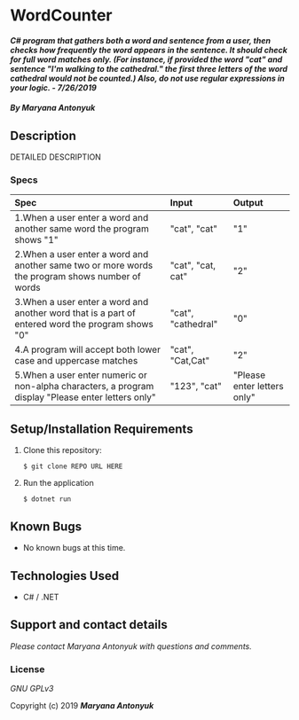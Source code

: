 # WordCounter

#### _C# program that gathers both a word and sentence from a user, then checks how frequently the word appears in the sentence. It should check for full word matches only. (For instance, if provided the word "cat" and sentence "I'm walking to the cathedral." the first three letters of the word cathedral would not be counted.) Also, do not use regular expressions in your logic. - 7/26/2019_

#### _By **Maryana Antonyuk**_

## Description

DETAILED DESCRIPTION

### Specs
| Spec | Input | Output |
| :-------------     | :------------- | :------------- |
| 1.When a user enter a word and another same word the program shows "1" | "cat", "cat" | "1" |
| 2.When a user enter a word and another same two or more words the program shows number of words | "cat", "cat, cat" | "2" |
| 3.When a user enter a word and another word that is a part of entered word the program shows "0" | "cat", "cathedral" | "0" |
| 4.A program will accept both lower case and uppercase matches|"cat", "Cat,Cat" | "2" |
| 5.When a user enter numeric or non-alpha characters, a program display "Please enter letters only" | "123", "cat" | "Please enter letters only" |

## Setup/Installation Requirements

1. Clone this repository:
    ```
    $ git clone REPO URL HERE
    ```
2. Run the application
    ```
    $ dotnet run
    ```

## Known Bugs
* No known bugs at this time.

## Technologies Used
* C# / .NET

## Support and contact details

_Please contact Maryana Antonyuk with questions and comments._

### License

*GNU GPLv3*

Copyright (c) 2019 **_Maryana Antonyuk_**
